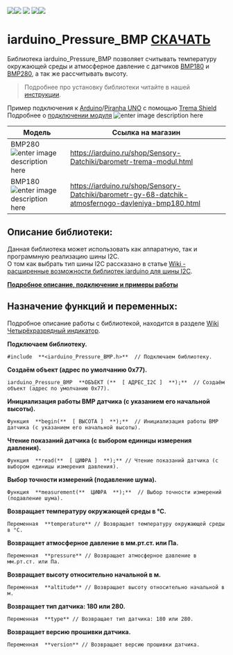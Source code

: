
[![](https://iarduino.ru/img/logo.svg)](https://iarduino.ru)[![](https://wiki.iarduino.ru/img/git-shop.svg?3)](https://iarduino.ru) [![](https://wiki.iarduino.ru/img/git-wiki.svg?2)](https://wiki.iarduino.ru) [![](https://wiki.iarduino.ru/img/git-lesson.svg?2)](https://lesson.iarduino.ru)[![](https://wiki.iarduino.ru/img/git-forum.svg?2)](http://forum.trema.ru)

# iarduino_Pressure_BMP [СКАЧАТЬ](https://github.com/tremaru/iarduino_Pressure_BMP/archive/V2.0.zip)
Библиотека iarduino_Pressure_BMP позволяет считывать температуру окружающей среды и атмосферное давление с датчиков [BMP180](http://iarduino.ru/shop/Sensory-Datchiki/barometr-gy-68-datchik-atmosfernogo-davleniya-bmp180.html) и [BMP280](http://iarduino.ru/shop/Sensory-Datchiki/barometr-trema-modul.html), а так же рассчитывать высоту.

> Подробнее про установку библиотеки читайте в нашей [инструкции](https://wiki.iarduino.ru/page/Installing_libraries/).

Пример подключения к [Arduino](https://iarduino.ru/shop/boards/arduino-uno-r3.html)/[Piranha UNO](https://iarduino.ru/shop/boards/piranha-uno-r3.html) с помощью [Trema Shield](https://iarduino.ru/shop/Expansion-payments/trema-shield.html)
Подробнее о [подключении модуля](https://wiki.iarduino.ru/page/trema-modul-pressure-meter) 
![enter image description here](https://iarduino.ru/img/upload/ff71929a63d941fd58dc5a60860d0671.png)

| Модель | Ссылка на магазин|
|--|--|
| BMP280 ![enter image description here](https://wiki.iarduino.ru/img/resources/840/840.svg) | https://iarduino.ru/shop/Sensory-Datchiki/barometr-trema-modul.html|
| BMP180 ![enter image description here](https://wiki.iarduino.ru/img/resources/840/840.svg) | https://iarduino.ru/shop/Sensory-Datchiki/barometr-gy-68-datchik-atmosfernogo-davleniya-bmp180.html |

## Описание библиотеки:
Данная библиотека может использовать как аппаратную, так и программную реализацию шины I2C.  
О том как выбрать тип шины I2C рассказано в статье [Wiki - расширенные возможности библиотек iarduino для шины I2C](https://wiki.iarduino.ru/page/i2c_connection/).

**[  Подробное описание, подключение и примеры работы ](https://wiki.iarduino.ru/page/trema-modul-pressure-meter)**

## Назначение функций и переменных:
Подробное описание работы с библиотекой, находится в разделе [Wiki Четырёхразрядный индикатор](https://wiki.iarduino.ru/page/chetyrehrazryadnyy-indikator-trema-modul/ "Wiki Четырёхразрядный индикатор").

**Подключаем библиотеку.**  

    #include  **<iarduino_Pressure_BMP.h>**  // Подключаем библиотеку.  

**Создаём объект (адрес по умолчанию 0x77).**

    iarduino_Pressure_BMP  **ОБЪЕКТ (**  [ АДРЕС_I2C ]  **);**  // Создаём объект (адрес по умолчанию 0x77).

 **Инициализация работы BMP датчика (с указанием его начальной высоты).**

    Функция  **begin(**  [ ВЫСОТА ]  **);**  // Инициализация работы BMP датчика (с указанием его начальной высоты).

**Чтение показаний датчика (с выбором единицы измерения давления).**

    Функция  **read(**  [ ЦИФРА ]  **);** // Чтение показаний датчика (с выбором единицы измерения давления).

**Выбор точности измерений (подавление шума).**

    Функция  **measurement(**  ЦИФРА  **);**  // Выбор точности измерений (подавление шума).

**Возвращает температуру окружающей среды в °С.**

    Переменная  **temperature** // Возвращает температуру окружающей среды в °С.

**Возвращает атмосферное давление в мм.рт.ст. или Па.**

    Переменная  **pressure** // Возвращает атмосферное давление в мм.рт.ст. или Па.

**Возвращает высоту относительно начальной в м.**

    Переменная  **altitude** // Возвращает высоту относительно начальной в м.

**Возвращает тип датчика: 180 или 280.**

    Переменная  **type** // Возвращает тип датчика: 180 или 280.

**Возвращает версию прошивки датчика.**

    Переменная  **version** // Возвращает версию прошивки датчика.










<!--stackedit_data:
eyJoaXN0b3J5IjpbLTEzNjk3NzY1MDldfQ==
-->
